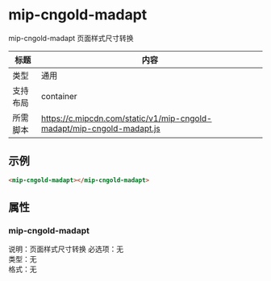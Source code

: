 # mip-cngold-madapt

mip-cngold-madapt 页面样式尺寸转换

标题|内容
----|----
类型|通用
支持布局|container
所需脚本|https://c.mipcdn.com/static/v1/mip-cngold-madapt/mip-cngold-madapt.js

## 示例

```html
<mip-cngold-madapt></mip-cngold-madapt>
```

## 属性

### mip-cngold-madapt

说明：页面样式尺寸转换
必选项：无  
类型：无  
格式：无
